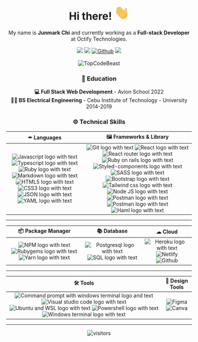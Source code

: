 <h1 align="center"> Hi there! <img src="https://raw.githubusercontent.com/Junmarkchi97/Junmarkchi97/main/wave.gif" width="40px" height="40px" /></h1>

<p align="center">
My name is <strong>Junmark Chi</strong> and currently working as a <strong>Full-stack Developer</strong> at Octify Technologies.
</p>

<p align="center">
<a href="https://www.linkedin.com/in/junmark-chi-a8196b233"><img src="https://img.shields.io/badge/-junmarkchi-blue?style=flat&logo=Linkedin&logoColor=white&link=https://www.linkedin.com/in/junmarkchi/" /></a>
<a href="https://twitter.com/junmark_chi"><img src="https://img.shields.io/badge/-@junmark_chi-1ca0f1?style=flat&labelColor=1ca0f1&logo=twitter&logoColor=white&link=https://twitter.com/junmark_chi" /></a>
<a href="https://github.com/junmarkchi97" target="_blank"><img alt="Github" src="https://img.shields.io/badge/-junmarkchi97-110705?style=flat&logo=github&logoColor=white"/></a>
<a href="mailto:chijunmark97@gmail.com"><img src="https://img.shields.io/badge/-chijunmark97@gmail.com-c14438?style=flat&logo=Gmail&logoColor=white&link=mailto:chijunmark97@gmail.com" /></a>

<p align="center"><img height="180em" src="https://github-profile-summary-cards.vercel.app/api/cards/profile-details?username=junmarkchi97&theme=github_dark" alt="TopCodeBeast" align = "center"/></p>

<h3 align="center">🏫 Education</h3>
<p align="center">
<strong>💻 Full Stack Web Development</strong> - Avion School 2022<br>
<strong>👷🏻 BS Electrical Engineering</strong>  - Cebu Institute of Technology - University 2014-2019
</p>

<h3 align="center">⚙ Technical Skills</h3>

  | ✒ Languages | 🖼 Frameworks  & Library |
  | :---: | :---: |
  |  ![Javascript logo with text](https://img.shields.io/badge/JavaScript-F7DF1E?style=for-the-badge&logo=javascript&logoColor=black) ![Typescript logo with text](https://img.shields.io/badge/TypeScript-007ACC?style=for-the-badge&logo=typescript&logoColor=white) ![Ruby logo with text](https://img.shields.io/badge/Ruby-CC342D?style=for-the-badge&logo=ruby&logoColor=white) ![Markdown logo with text](https://img.shields.io/badge/Markdown-000000?style=for-the-badge&logo=markdown&logoColor=white) ![HTML5 logo with text](https://img.shields.io/badge/HTML5-E34F26?style=for-the-badge&logo=html5&logoColor=white) ![CSS3 logo with text](https://img.shields.io/badge/CSS3-1572B6?style=for-the-badge&logo=css3&logoColor=white)  ![JSON logo with text](https://img.shields.io/badge/json-5E5C5C?style=for-the-badge&logo=json&logoColor=white) ![YAML logo with text](https://img.shields.io/badge/YAML-ff4d4d?style=for-the-badge&logo=YAML&logoColor=white) | ![Git logo with text](https://img.shields.io/badge/Git-F05032?style=for-the-badge&logo=git&logoColor=white)  ![React logo with text](https://img.shields.io/badge/React-20232A?style=for-the-badge&logo=react&logoColor=61DAFB)  ![React router logo with text](https://img.shields.io/badge/React_Router-CA4245?style=for-the-badge&logo=react-router&logoColor=white) ![Ruby on rails logo with text](https://img.shields.io/badge/Ruby_on_Rails-CC0000?style=for-the-badge&logo=ruby-on-rails&logoColor=white) ![Styled-components logo with text](https://img.shields.io/badge/styled--components-DB7093?style=for-the-badge&logo=styled-components&logoColor=white) ![SASS logo with text](https://img.shields.io/badge/Sass-CC6699?style=for-the-badge&logo=sass&logoColor=white) ![Bootstrap logo with text](https://img.shields.io/badge/Bootstrap-563D7C?style=for-the-badge&logo=bootstrap&logoColor=white) ![Tailwind css logo with text](https://img.shields.io/badge/Tailwind_CSS-38B2AC?style=for-the-badge&logo=tailwind-css&logoColor=white) ![Node JS logo with text](https://img.shields.io/badge/Node.js-339933?style=for-the-badge&logo=nodedotjs&logoColor=white)   ![Postman logo with text](https://img.shields.io/badge/Postman-FF6C37?style=for-the-badge&logo=Postman&logoColor=white) ![Postman logo with text](https://img.shields.io/badge/Insomnia-6D21C3?style=for-the-badge&logo=Insomnia&logoColor=white) ![Haml logo with text](https://img.shields.io/badge/Haml-ffe066?style=for-the-badge&logo=Haml&logoColor=white)|

---

<div align="center">

| 📦 Package Manager | 📚 Database | ☁ Cloud |
  | :---: | :---: | :---: |
  | ![NPM logo with text](https://img.shields.io/badge/npm-CB3837?style=for-the-badge&logo=npm&logoColor=white)  ![Rubygems logo with text](https://img.shields.io/badge/RubyGems-E9573F?style=for-the-badge&logo=rubygems&logoColor=white) ![Yarn logo with text](https://img.shields.io/badge/Yarn-2C8EBB?style=for-the-badge&logo=yarn&logoColor=white) | ![Postgresql logo with text](https://img.shields.io/badge/PostgreSQL-316192?style=for-the-badge&logo=postgresql&logoColor=white) ![SQL logo with text](https://img.shields.io/badge/SQL-316192?style=for-the-badge&logo=sql&logoColor=white)| ![Heroku logo with text](https://img.shields.io/badge/Heroku-6762a6?style=for-the-badge&logo=heroku&logoColor=white) ![Netlify](https://img.shields.io/badge/Netlify-00AD9F?style=for-the-badge&logo=Netlify&logoColor=white) ![Github](https://img.shields.io/badge/Github-171515?style=for-the-badge&logo=Github&logoColor=white)|

 </div>

---

| 🛠 Tools | 🎨 Design Tools |
  | :---: | :---: |
  | ![Command prompt with windows terminal logo and text](https://img.shields.io/badge/Command_Prompt-black?style=for-the-badge&logo=windowsterminal&logoColor=white)  ![Visual studio code logo with text](https://img.shields.io/badge/Visual_Studio_Code-0078D4?style=for-the-badge&logo=visual%20studio%20code&logoColor=white) ![Ubuntu and WSL logo with text](https://img.shields.io/badge/Ubuntu_%28WSL%29-E95420?style=for-the-badge&logo=ubuntu&logoColor=white) ![Powershell logo with text](https://img.shields.io/badge/PowerShell-5391FE?style=for-the-badge&logo=PowerShell&logoColor=white) ![Windows terminal logo with text](https://img.shields.io/badge/Windows_Terminal-4D4D4D?style=for-the-badge&logo=windowsterminal&logoColor=white) | ![Figma ](https://img.shields.io/badge/Figma-31A8FF?style=for-the-badge&logo=Figma&logoColor=white) ![Canva ](https://img.shields.io/badge/Canva-31A8FF?style=for-the-badge&logo=Canva&logoColor=pink)|

---

<!-- <h3 align="center">📈 Github Stats</h3>
<p align="center">
<img src="https://github-readme-stats.vercel.app/api?username=junmarkchi97&show_icons=true&theme=gotham" alt="junmarkchi97" height="200" />
<img src="https://github-readme-stats.vercel.app/api/top-langs/?username=junmarkchi97&hide=java,html,css,haml,tex&title_color=ffffff&text_color=c9cacc&icon_color=2bbc8a&bg_color=1d1f21&langs_count=4" height="200"/>
<a href="https://github.com/Junmarkchi97/bukid-markets">
  <img src="https://github-readme-stats.vercel.app/api/pin/?username=junmarkchi97&repo=bukid-markets&title_color=ffffff&text_color=c9cacc&icon_color=2bbc8a&bg_color=1d1f21" height="135"/>
</a>
</p> -->

<p align="center"><img src="https://komarev.com/ghpvc/?username=Junmarkchi97" alt="visitors"> </p>
